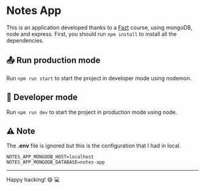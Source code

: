 # Notes App

This is an application developed thanks to a [Fazt](https://www.youtube.com/channel/UCMn28O1sQGochG94HdlthbA "Fazt Code YouTube") course, using mongoDB, node and express. First, you should run `npm install` to install all the dependencies.

## :outbox_tray: Run production mode

Run `npm run start` to start the project in developer mode using nodemon.

## :milky_way: Developer mode

Run `npm run dev` to start the project in production mode using node.

## :warning: Note

The **.env** file is ignored but this is the configuration that I had in local.
```
NOTES_APP_MONGODB_HOST=localhost
NOTES_APP_MONGODB_DATABASE=notes-app
```

___
Happy hacking! :smile: :computer: